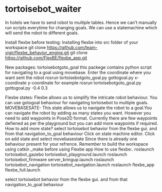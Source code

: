 # tortoisebot_waiter
In hotels we have to send robot to multiple tables. Hence we can't manually run scripts everytime for changing goals. 
We can use a statemachine which will send the robot to different goals.

Install flexbe before testing:
Installing flexbe into src folder of your workspace
git clone https://github.com/team-vigir/flexbe_behavior_engine.git 
git clone https://github.com/FlexBE/flexbe_app.git

New packages:
tortoisebotgoto_goal this packege contains python script for navigating to a goal using movebase. 
Enter the coordinate where you want sent the robot 
rosrun tortoisebotgoto_goal.py gottogoal.py x-coordinate y-coordinate
for example 
rosrun tortoisebotgoto_goal.py gottogoal.py -0.4 0.3


Flexbe states:
Flexbe allows us to simplify the intricate robot behaviour. You can use gotogoal behaviour for navigating tortoisebot to multiple goals. 
MOVEBASESATE- This state allows us to navigate the robot to a goal.You can navigate the robot by adding as many states you want. However you need to add waypoints in Pose2D format. Currently there are few waypoints defiened as per the playground but you can add more waypoints if required. 
How to add more state?
select tortoisebot behavior from the flexbe gui.
and from that navigation_to_goal behaviour
Click on state machine editor.
Click on add state and select movebasestate
Since there is already one behaviour present for your refrence.
Remember to build the workspace using catkin _make before using Flexbe app
How to use flexbe:.
 roslaunch tortoisebot_gazebo tortoisebot_playground.launch
 roslaunch tortoisebot_firmware server_bringup.launch
 roslaunch tortoisebot_navigation tortoisebot_navigation.launch
 roslaunch flexbe_app flexbe_full.launch
 
 select tortoisebot behavior from the flexbe gui.
 and from that navigation_to_goal behaviour
 















